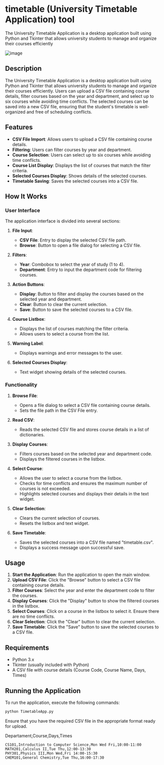 # timetable (University Timetable Application) tool

The University Timetable Application is a desktop application built using Python and Tkinter that allows university students to manage and organize their courses efficiently

![image](https://github.com/AlpetGexha/timetable/assets/50520333/e65479e5-49f8-4a5c-a9dc-263279e123a4)

## Description

The University Timetable Application is a desktop application built using Python and Tkinter that allows university students to manage and organize their courses efficiently. Users can upload a CSV file containing course details, filter courses based on the year and department, and select up to six courses while avoiding time conflicts. The selected courses can be saved into a new CSV file, ensuring that the student's timetable is well-organized and free of scheduling conflicts.

## Features

- **CSV File Import**: Allows users to upload a CSV file containing course details.
- **Filtering**: Users can filter courses by year and department.
- **Course Selection**: Users can select up to six courses while avoiding time conflicts.
- **Course List Display**: Displays the list of courses that match the filter criteria.
- **Selected Courses Display**: Shows details of the selected courses.
- **Timetable Saving**: Saves the selected courses into a CSV file.

## How It Works

### User Interface

The application interface is divided into several sections:

1. **File Input**: 
   - **CSV File**: Entry to display the selected CSV file path.
   - **Browse**: Button to open a file dialog for selecting a CSV file.

2. **Filters**:
   - **Year**: Combobox to select the year of study (1 to 4).
   - **Department**: Entry to input the department code for filtering courses.

3. **Action Buttons**:
   - **Display**: Button to filter and display the courses based on the selected year and department.
   - **Clear**: Button to clear the current selection.
   - **Save**: Button to save the selected courses to a CSV file.

4. **Course Listbox**: 
   - Displays the list of courses matching the filter criteria.
   - Allows users to select a course from the list.

5. **Warning Label**:
   - Displays warnings and error messages to the user.

6. **Selected Courses Display**:
   - Text widget showing details of the selected courses.

### Functionality

1. **Browse File**: 
   - Opens a file dialog to select a CSV file containing course details.
   - Sets the file path in the CSV File entry.

2. **Read CSV**:
   - Reads the selected CSV file and stores course details in a list of dictionaries.

3. **Display Courses**:
   - Filters courses based on the selected year and department code.
   - Displays the filtered courses in the listbox.

4. **Select Course**:
   - Allows the user to select a course from the listbox.
   - Checks for time conflicts and ensures the maximum number of courses is not exceeded.
   - Highlights selected courses and displays their details in the text widget.

5. **Clear Selection**:
   - Clears the current selection of courses.
   - Resets the listbox and text widget.

6. **Save Timetable**:
   - Saves the selected courses into a CSV file named "timetable.csv".
   - Displays a success message upon successful save.

## Usage

1. **Start the Application**: Run the application to open the main window.
2. **Upload CSV File**: Click the "Browse" button to select a CSV file containing course details.
3. **Filter Courses**: Select the year and enter the department code to filter the courses.
4. **Display Courses**: Click the "Display" button to show the filtered courses in the listbox.
5. **Select Courses**: Click on a course in the listbox to select it. Ensure there are no time conflicts.
6. **Clear Selection**: Click the "Clear" button to clear the current selection.
7. **Save Timetable**: Click the "Save" button to save the selected courses to a CSV file.

## Requirements

- Python 3.x
- Tkinter (usually included with Python)
- A CSV file with course details (Course Code, Course Name, Days, Times)

## Running the Application

To run the application, execute the following commands:

```bash
python TimetableApp.py
```

Ensure that you have the required CSV file in the appropriate format ready for upload.

Departament,Course,Days,Times
```csv
CS101,Introduction to Computer Science,Mon Wed Fri,10:00-11:00
MATH201,Calculus II,Tue Thu,12:00-13:30
PHY301,Physics III,Mon Wed,Fri 14:00-15:30
CHEM101,General Chemistry,Tue Thu,16:00-17:30
```
